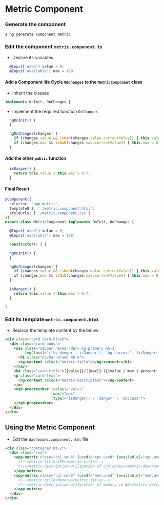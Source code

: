 # Metric Component

### Generate the component

```
$ ng generate component metric
```

### Edit the component `metric.component.ts`

* Declare its variables

```typescript
  @Input('used') value = 0;
  @Input('available') max = 100;
```

#### Add a Component life Cycle `OnChanges` to the `MetricComponent` class

   * inherit the classes

```typescript
implements OnInit, OnChanges {
```

   * implement the required function `OnChanges`

```typescript
  ngOnInit() {
  }

  ngOnChanges(changes) {
    if (changes.value && isNaN(changes.value.currentValue)) { this.value = 0; }
    if (changes.max && isNaN(changes.max.currentValue)) { this.max = 0; }
  }
```

#### Add the other `public` function

```typescript
  isDanger() {
    return this.value / this.max > 0.7;
  }
```

#### Final Result

```typescript
@Component({
  selector: 'app-metric',
  templateUrl: './metric.component.html',
  styleUrls: ['./metric.component.css']
})
export class MetricComponent implements OnInit, OnChanges {

  @Input('used') value = 0;
  @Input('available') max = 100;

  constructor() { }

  ngOnInit() {
  }

  ngOnChanges(changes) {
    if (changes.value && isNaN(changes.value.currentValue)) { this.value = 0; }
    if (changes.max && isNaN(changes.max.currentValue)) { this.max = 0; }
  }

  isDanger() {
    return this.value / this.max > 0.7;
  }

}
```

### Edit its template `metric.component.html`

* Replace the template content by the below

```html
<div class="card card-block">
  <div class="card-body">
    <nav class="navbar navbar-dark bg-primary mb-1" 
         [ngClass]="{'bg-danger': isDanger(), 'bg-success': !isDanger()}">
      <h1 class="navbar-brand mb-0">
      <ng-content select="metric-title"></ng-content></h1>
    </nav>
    <h4 class="card-title">{{value}}/{{max}} ({{value / max | percent:'1.0-2'}})</h4>
    <p class="card-text">
      <ng-content select="metric-description"></ng-content>
    </p>
    <ngb-progressbar [value]="value" 
                     [max]="max" 
                     [type]="isDanger() ? 'danger' : 'success'">
    </ngb-progressbar>
  </div>
</div>
```

## Using the Metric Component

* Edit the `dashboard.component.html` file

```html
<div class="container mt-2">
  <div class="row">
    <app-metric class="col-sm-6" [used]="cpu.used" [available]="cpu.available">
      <!--<metric-title>CPU</metric-title>-->
      <!--<metric-description>utilization of CPU cores</metric-description>-->
    </app-metric>
    <app-metric class="col-sm-6" [used]="mem.used" [available]="mem.available">
      <!--<metric-title>Memory</metric-title>-->
      <!--<metric-description>utilization of memory in GB</metric-description>-->
    </app-metric>
  </div>
</div>

```
